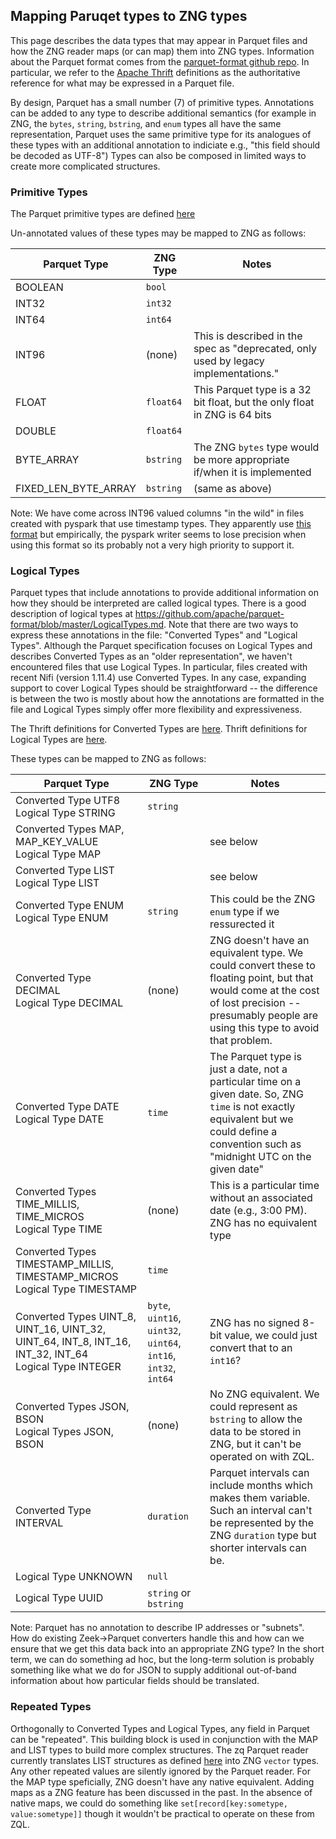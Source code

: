 
## Mapping Paruqet types to ZNG types

This page describes the data types that may appear in Parquet files
and how the ZNG reader maps (or can map) them into ZNG types.
Information about the Parquet format comes from the
[parquet-format github repo](https://github.com/apache/parquet-format#parquet-).
In particular, we refer to the [Apache Thrift](https://thrift.apache.org/)
definitions as the authoritative reference for what may be expressed
in a Parquet file.

By design, Parquet has a small number (7) of primitive types.
Annotations can be added to any type to describe additional semantics
(for example in ZNG, the `bytes`, `string`, `bstring`, and `enum` types
all have the same representation, Parquet uses the same primitive type
for its analogues of these types with an additional annotation to
indiciate e.g., "this field should be decoded as UTF-8")
Types can also be composed in limited ways to create more complicated
structures.

### Primitive Types

The Parquet primitive types are defined
[here](https://github.com/apache/parquet-format/blob/7390aa18ac855622f6d5cb737e9628eecd7565fd/src/main/thrift/parquet.thrift#L32-L41)

Un-annotated values of these types may be mapped to ZNG as follows:

| Parquet Type | ZNG Type | Notes |
| ------------ | -------- | ----- |
| BOOLEAN      | `bool`   | |
| INT32        | `int32`  | |
| INT64        | `int64`  | |
| INT96        | (none)   | This is described in the spec as "deprecated, only used by legacy implementations." |
| FLOAT        | `float64` | This Parquet type is a 32 bit float, but the only float in ZNG is 64 bits |
| DOUBLE       | `float64` | |
| BYTE_ARRAY   | `bstring` | The ZNG `bytes` type would be more appropriate if/when it is implemented |
| FIXED_LEN_BYTE_ARRAY | `bstring` | (same as above) |

Note: We have come across INT96 valued columns "in the wild" in files
created with pyspark that use timestamp types.  They apparently use
[this format](https://github.com/xhochy/parquet-format/blob/cb4727767823ae201fd567f67825cc22834c20e9/LogicalTypes.md#int96-timestamps-also-called-impala_timestamp) but empirically, the pyspark writer seems to lose precision when
using this format so its probably not a very high priority to support it.

### Logical Types

Parquet types that include annotations to provide additional information
on how they should be interpreted are called logical types.
There is a good description of logical types at
<https://github.com/apache/parquet-format/blob/master/LogicalTypes.md>.
Note that there are two ways to express these annotations in the file:
"Converted Types" and "Logical Types".  Although the Parquet
specification focuses on Logical Types and describes Converted Types as
an "older representation", we haven't encountered files that use
Logical Types.  In particular, files created with recent
Nifi (version 1.11.4) use Converted Types.
In any case, expanding support to cover Logical Types should be
straightforward -- the difference is between the two is mostly about how
the annotations are formatted in the file and Logical Types simply
offer more flexibility and expressiveness.

The Thrift definitions for Converted Types are
[here](https://github.com/apache/parquet-format/blob/7390aa18ac855622f6d5cb737e9628eecd7565fd/src/main/thrift/parquet.thrift#L48-L177).
Thrift definitions for Logical Types are
[here](https://github.com/apache/parquet-format/blob/7390aa18ac855622f6d5cb737e9628eecd7565fd/src/main/thrift/parquet.thrift#L227-L344).

These types can be mapped to ZNG as follows:

| Parquet Type | ZNG Type | Notes |
| ------------ | -------- | ----- |
| Converted Type UTF8<br>Logical Type STRING | `string` ||
| Converted Types MAP, MAP_KEY_VALUE<br>Logical Type MAP | | see below |
| Converted Type LIST<br>Logical Type LIST | | see below |
| Converted Type ENUM<br>Logical Type ENUM | `string` | This could be the ZNG `enum` type if we ressurected it |
| Converted Type DECIMAL<br>Logical Type DECIMAL | (none) | ZNG doesn't have an equivalent type.  We could convert these to floating point, but that would come at the cost of lost precision -- presumably people are using this type to avoid that problem. |
| Converted Type DATE<br>Logical Type DATE | `time` | The Parquet type is just a date, not a particular time on a given date.  So, ZNG `time` is not exactly equivalent but we could define a convention such as "midnight UTC on the given date" |
| Converted Types TIME_MILLIS, TIME_MICROS<br>Logical Type TIME | (none) | This is a particular time without an associated date (e.g., 3:00 PM).  ZNG has no equivalent type |
| Converted Types TIMESTAMP_MILLIS, TIMESTAMP_MICROS<br>Logical Type TIMESTAMP | `time` | |
| Converted Types UINT_8, UINT_16, UINT_32, UINT_64, INT_8, INT_16, INT_32, INT_64<br>Logical Type INTEGER | `byte`, `uint16`, `uint32`, `uint64`, `int16`, `int32`, `int64` | ZNG has no signed 8-bit value, we could just convert that to an `int16`? |
| Converted Types JSON, BSON<br>Logical Types JSON, BSON | (none) | No ZNG equivalent.  We could represent as `bstring` to allow the data to be stored in ZNG, but it can't be operated on with ZQL. |
| Converted Type INTERVAL | `duration` | Parquet intervals can include months which makes them variable.  Such an interval can't be represented by the ZNG `duration` type but shorter intervals can be. |
| Logical Type UNKNOWN | `null` | |
| Logical Type UUID | `string` or `bstring` | |

Note: Parquet has no annotation to describe IP addresses or "subnets".
How do existing Zeek->Parquet converters handle this and how can we
ensure that we get this data back into an appropriate ZNG type?
In the short term, we can do something ad hoc, but the long-term solution
is probably something like what we do for JSON to supply additional
out-of-band information about how particular fields should be translated.

### Repeated Types

Orthogonally to Converted Types and Logical Types, any field in Parquet
can be "repeated".  This building block is used in conjunction with the
MAP and LIST types to build more complex structures.
The zq Parquet reader currently translates LIST structures as defined
[here](https://github.com/apache/parquet-format/blob/master/LogicalTypes.md#lists) into ZNG `vector` types.  Any other repeated values are silently
ignored by the Parquet reader.
For the MAP type speficially, ZNG doesn't have any native equivalent.
Adding maps as a ZNG feature has been discussed in the past.  In the
absence of native maps, we could do something like
`set[record[key:sometype, value:sometype]]` though it wouldn't be practical
to operate on these from ZQL.
